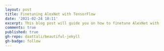 ```yaml
---
layout: post
title: Finetuning AlexNet with TensorFlow
date: '2021-02-24 10:11'
excerpt: This blog post will guide you on how to finetune AlexNet with pure TensorFlow.
comments: true
published: true
gh-repo: daattali/beautiful-jekyll
gh-badge: follow
---
```

